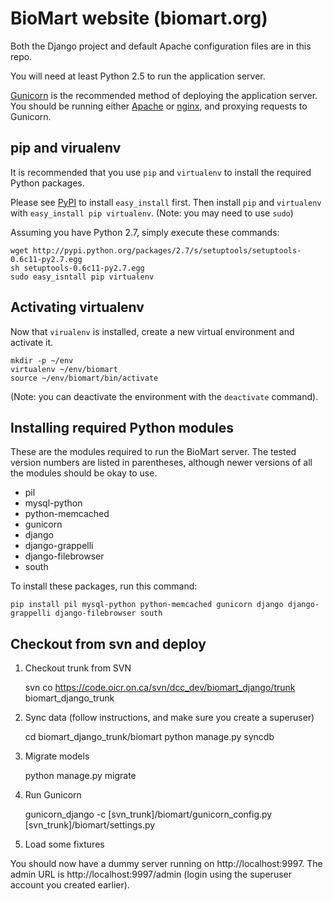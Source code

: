 BioMart website (biomart.org)
=============================

Both the Django project and default Apache configuration files
are in this repo.

You will need at least Python 2.5 to run the application server.

[Gunicorn](http://gunicorn.org/) is the recommended method of deploying the application 
server. You should be running either [Apache](http://apache.org/) or 
[nginx](http://nginx.org), and proxying requests to Gunicorn.


pip and virualenv
-----------------

It is recommended that you use `pip` and `virtualenv` to install the required Python packages.

Please see [PyPI](http://pypi.python.org/) to install `easy_install` first. Then install 
`pip` and `virtualenv` with `easy_install pip virtualenv`. (Note: you may need to use `sudo`)

Assuming you have Python 2.7, simply execute these commands:

    wget http://pypi.python.org/packages/2.7/s/setuptools/setuptools-0.6c11-py2.7.egg
    sh setuptools-0.6c11-py2.7.egg
    sudo easy_isntall pip virtualenv


Activating virtualenv
---------------------

Now that `virualenv` is installed, create a new virtual environment and activate it.

    mkdir -p ~/env
    virtualenv ~/env/biomart
    source ~/env/biomart/bin/activate

(Note: you can deactivate the environment with the `deactivate` command).


Installing required Python modules
----------------------------------

These are the modules required to run the BioMart server. The tested version numbers are 
listed in parentheses, although newer versions of all the modules should be okay to use.

* pil
* mysql-python
* python-memcached
* gunicorn 
* django 
* django-grappelli
* django-filebrowser
* south

To install these packages, run this command:

    pip install pil mysql-python python-memcached gunicorn django django-grappelli django-filebrowser south


Checkout from svn and deploy
----------------------------

1. Checkout trunk from SVN

    svn co https://code.oicr.on.ca/svn/dcc_dev/biomart_django/trunk biomart_django_trunk

2. Sync data (follow instructions, and make sure you create a superuser)

    cd biomart_django_trunk/biomart
    python manage.py syncdb

3. Migrate models

    python manage.py migrate 

4. Run Gunicorn

    gunicorn_django -c [svn_trunk]/biomart/gunicorn_config.py [svn_trunk]/biomart/settings.py

5. Load some fixtures

You should now have a dummy server running on http://localhost:9997. The admin URL is 
http://localhost:9997/admin (login using the superuser account you created earlier).

